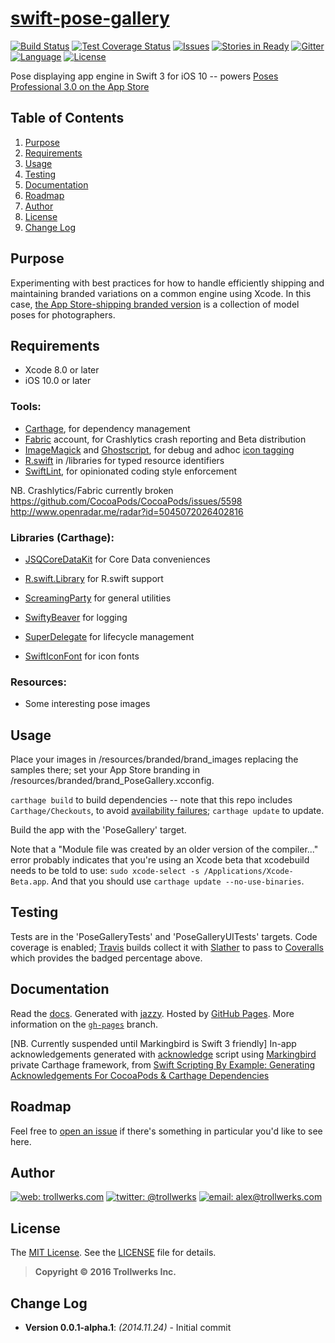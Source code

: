 [swift-pose-gallery](https://github.com/alexcurylo/swift-pose-gallery)
====================
[![Build Status](https://travis-ci.org/alexcurylo/swift-pose-gallery.svg?branch=develop)](https://travis-ci.org/alexcurylo/swift-pose-gallery)
[![Test Coverage Status](https://coveralls.io/repos/github/alexcurylo/swift-pose-gallery/badge.svg?branch=develop)](https://coveralls.io/github/alexcurylo/swift-pose-gallery?branch=develop)
[![Issues](https://img.shields.io/github/issues/alexcurylo/swift-pose-gallery.svg
            )](https://github.com/alexcurylo/swift-pose-gallery/issues)
[![Stories in Ready](https://badge.waffle.io/alexcurylo/swift-pose-gallery.png?label=ready&title=Ready)](https://waffle.io/alexcurylo/swift-pose-gallery)
[![Gitter](https://badges.gitter.im/Join%20Chat.svg)](https://gitter.im/alexcurylo/swift-pose-gallery)
[![Language](http://img.shields.io/badge/language-swift_3-orange.svg)](https://developer.apple.com/swift)
[![License](http://img.shields.io/badge/license-MIT-lightgrey.svg)][linkMIT]

Pose displaying app engine in Swift 3 for iOS 10 -- powers [Poses Professional 3.0 on the App Store](https://itunes.apple.com/us/app/poses-professional-guide-to/id357099619?mt=8&at=10l4B9&ct=SRCreadme)

Table of Contents
-----------------
 
 1. [Purpose](#purpose)
 2. [Requirements](#requirements)
 3. [Usage](#usage)
 4. [Testing](#testing)
 5. [Documentation](#documentation)
 6. [Roadmap](#roadmap)
 7. [Author](#author)
 8. [License](#license)
 9. [Change Log](#change-log)
 
Purpose
-------

 Experimenting with best practices for how to handle efficiently shipping and maintaining branded variations on a common engine using Xcode. In this case, [the App Store-shipping branded version](https://itunes.apple.com/us/app/poses-professional-guide-to/id357099619?mt=8&at=10l4B9&ct=SRCreadme) is a collection of model poses for photographers.

Requirements
------------
 
 - Xcode 8.0 or later
 - iOS 10.0 or later

### Tools:
 
 - [Carthage](https://github.com/Carthage/Carthage), for dependency management
 - [Fabric](https://fabric.io) account, for Crashlytics crash reporting and Beta distribution
 - [ImageMagick](http://www.imagemagick.org) and [Ghostscript](http://www.ghostscript.com), for debug and adhoc [icon tagging](https://gist.github.com/dulaccc/a52154ac4c007db2be55)
 - [R.swift](https://github.com/mac-cain13/R.swift/) in /libraries for typed resource identifiers
 - [SwiftLint](https://github.com/realm/SwiftLint), for opinionated coding style enforcement
 
 NB. Crashlytics/Fabric currently broken
 https://github.com/CocoaPods/CocoaPods/issues/5598
 http://www.openradar.me/radar?id=5045072026402816

### Libraries (Carthage):

 - [JSQCoreDataKit](https://github.com/jessesquires/JSQCoreDataKit) for Core Data conveniences
 - [R.swift.Library](https://github.com/mac-cain13/R.swift.Library) for R.swift support
 - [ScreamingParty](https://github.com/alexcurylo/ScreamingParty) for general utilities
 - [SwiftyBeaver](https://github.com/SwiftyBeaver/SwiftyBeaver) for logging
 
 - [SuperDelegate](https://github.com/square/SuperDelegate) for lifecycle management
 - [SwiftIconFont](https://github.com/0x73/SwiftIconFont) for icon fonts

### Resources:
 
 - Some interesting pose images

Usage
-----
 
Place your images in /resources/branded/brand_images replacing the samples there; set your App Store branding in /resources/branded/brand_PoseGallery.xcconfig.

`carthage build` to build dependencies -- note that this repo includes `Carthage/Checkouts`, to avoid [availability failures](http://www.theregister.co.uk/2016/03/23/npm_left_pad_chaos/); `carthage update` to update.

Build the app with the 'PoseGallery' target.
 
Note that a "Module file was created by an older version of the compiler..." error probably indicates that you're using an Xcode beta that xcodebuild needs to be told to use: `sudo xcode-select -s /Applications/Xcode-Beta.app`. And that you should use `carthage update --no-use-binaries`.
 
Testing
-------
 
Tests are in the 'PoseGalleryTests' and 'PoseGalleryUITests' targets. Code coverage is enabled; [Travis](https://travis-ci.org/alexcurylo/swift-pose-gallery) builds collect it with [Slather](https://github.com/SlatherOrg/slather) to pass to [Coveralls](https://coveralls.io/github/alexcurylo/swift-pose-gallery?branch=develop) which provides the badged percentage above.

Documentation
-------------
 
Read the [docs](http://alexcurylo.github.io/swift-pose-gallery/). Generated with [jazzy](https://github.com/realm/jazzy). Hosted by [GitHub Pages](https://pages.github.com). More information on the [`gh-pages`](https://github.com/alexcurylo/swift-pose-gallery/tree/gh-pages) branch.

[NB. Currently suspended until Markingbird is Swift 3 friendly] In-app acknowledgements generated with [acknowledge](PoseGallery/PoseGalleryConfig/acknowledge.swift) script using [Markingbird](https://github.com/kristopherjohnson/Markingbird) private Carthage framework, from [Swift Scripting By Example: Generating Acknowledgements For CocoaPods & Carthage Dependencies](http://swift.ayaka.me/posts/2015/11/5/swift-scripting-generating-acknowledgements-for-cocoapods-and-carthage-dependencies)

Roadmap
-------
 
Feel free to [open an issue](https://github.com/alexcurylo/swift-pose-gallery/issues/new) if there's something in particular you'd like to see here.

Author
------
 
[![web: trollwerks.com](http://img.shields.io/badge/web-www.trollwerks.com-blue.svg)](http://trollwerks.com) 
[![twitter: @trollwerks](http://img.shields.io/badge/twitter-%40trollwerks-blue.svg)](https://twitter.com/trollwerks) 
[![email: alex@trollwerks.com](http://img.shields.io/badge/email-alex%40trollwerks.com-blue.svg)](mailto:alex@trollwerks.com) 

License
-------
 
The [MIT License][linkMIT]. See the [LICENSE](LICENSE) file for details.

>**Copyright &copy; 2016 Trollwerks Inc.**

Change Log
----------
 
 * **Version 0.0.1-alpha.1**: *(2014.11.24)* - Initial commit
 
[linkMIT]: http://opensource.org/licenses/MIT
